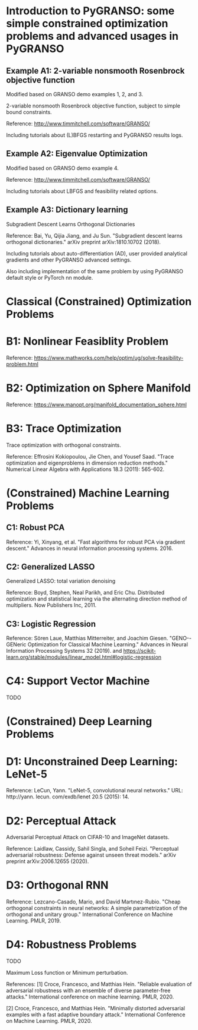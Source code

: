 # Introduction to PyGRANSO: some simple constrained optimization problems and advanced usages in PyGRANSO

## Example A1: 2-variable nonsmooth Rosenbrock objective function

Modified based on GRANSO demo examples 1, 2, and 3.

2-variable nonsmooth Rosenbrock objective function, subject to simple bound constraints.

Reference: http://www.timmitchell.com/software/GRANSO/

Including tutorials about (L)BFGS restarting and PyGRANSO results logs.

## Example A2: Eigenvalue Optimization

Modified based on GRANSO demo example 4.

Reference: http://www.timmitchell.com/software/GRANSO/

Including tutorials about LBFGS and feasibility related options.

## Example A3: Dictionary learning 

Subgradient Descent Learns Orthogonal Dictionaries

Reference: Bai, Yu, Qijia Jiang, and Ju Sun. "Subgradient descent learns orthogonal dictionaries." arXiv preprint arXiv:1810.10702 (2018).

Including tutorials about auto-differentiation (AD), user provided analytical gradients and other PyGRANSO advanced settings.

Also including implementation of the same problem by using PyGRANSO default style or PyTorch nn module.

# Classical (Constrained) Optimization Problems

# B1: Nonlinear Feasiblity Problem

Reference: https://www.mathworks.com/help/optim/ug/solve-feasibility-problem.html

# B2: Optimization on Sphere Manifold

Reference: https://www.manopt.org/manifold_documentation_sphere.html

# B3: Trace Optimization

Trace optimization with orthogonal constraints.

Reference: Effrosini Kokiopoulou, Jie Chen, and Yousef Saad. "Trace optimization and eigenproblems in dimension reduction methods." Numerical Linear Algebra with Applications 18.3 (2011): 565-602.

# (Constrained) Machine Learning Problems

## C1: Robust PCA 

Reference: Yi, Xinyang, et al. "Fast algorithms for robust PCA via gradient descent." Advances in neural information processing systems. 2016.

## C2: Generalized LASSO

Generalized LASSO: total variation denoising

Reference: Boyd, Stephen, Neal Parikh, and Eric Chu. Distributed optimization and statistical learning via the alternating direction method of multipliers. Now Publishers Inc, 2011.

## C3: Logistic Regression

Reference: Sören Laue, Matthias Mitterreiter, and Joachim Giesen. "GENO--GENeric Optimization for Classical Machine Learning." Advances in Neural Information Processing Systems 32 (2019). and https://scikit-learn.org/stable/modules/linear_model.html#logistic-regression

# C4: Support Vector Machine

TODO

# (Constrained) Deep Learning Problems

# D1: Unconstrained Deep Learning: LeNet-5

Reference: LeCun, Yann. "LeNet-5, convolutional neural networks." URL: http://yann. lecun. com/exdb/lenet 20.5 (2015): 14.

# D2: Perceptual Attack

Adversarial Perceptual Attack on CIFAR-10 and ImageNet datasets.

Reference: Laidlaw, Cassidy, Sahil Singla, and Soheil Feizi. "Perceptual adversarial robustness: Defense against unseen threat models." arXiv preprint arXiv:2006.12655 (2020).

# D3: Orthogonal RNN

Reference: Lezcano-Casado, Mario, and David Martınez-Rubio. "Cheap orthogonal constraints in neural networks: A simple parametrization of the orthogonal and unitary group." International Conference on Machine Learning. PMLR, 2019.

# D4: Robustness Problems

TODO

Maximum Loss function or Minimum perturbation.

References: 
[1] Croce, Francesco, and Matthias Hein. "Reliable evaluation of adversarial robustness with an ensemble of diverse parameter-free attacks." International conference on machine learning. PMLR, 2020.

[2] Croce, Francesco, and Matthias Hein. "Minimally distorted adversarial examples with a fast adaptive boundary attack." International Conference on Machine Learning. PMLR, 2020.
